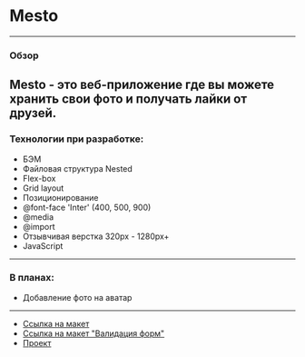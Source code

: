 # Mesto
-----------------------------------------------

### Обзор
Mesto - это веб-приложение где вы можете хранить свои фото и получать лайки от друзей.
-----------------------------------------------
### Технологии при разработке:

* БЭМ
* Файловая структура Nested
* Flex-box
* Grid layout
* Позиционирование
* @font-face 'Inter' (400, 500, 900)
* @media
* @import
* Отзывчивая верстка 320px - 1280px+
* JavaScript
-----------------------------------------------
### В планах:

* Добавление фото на аватар
-----------------------------------------------

* [Ссылка на макет](https://www.figma.com/file/bjyvbKKJN2naO0ucURl2Z0/JavaScript.-Sprint-5?node-id=0%3A1)
* [Ссылка на макет "Валидация форм"](https://www.figma.com/file/kRVLKwYG3d1HGLvh7JFWRT/JavaScript.-Sprint-6?node-id=0%3A1)
* [Проект](https://taashev.github.io/mesto/)

